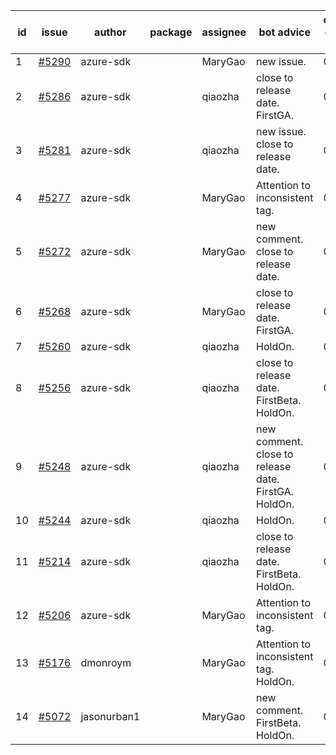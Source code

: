 | id | issue | author | package | assignee | bot advice | created date of issue | target release date | date from target |
| ------ | ------ | ------ | ------ | ------ | ------ | ------ | ------ | :-----: |
| 1 | [#5290](https://github.com/Azure/sdk-release-request/issues/5290) | azure-sdk |  | MaryGao | new issue. | 06-25 | 07-25 |  |
| 2 | [#5286](https://github.com/Azure/sdk-release-request/issues/5286) | azure-sdk |  | qiaozha | close to release date. FirstGA. | 06-21 | 06-28 | 2 |
| 3 | [#5281](https://github.com/Azure/sdk-release-request/issues/5281) | azure-sdk |  | qiaozha | new issue. close to release date. | 06-18 | 06-28 | 2 |
| 4 | [#5277](https://github.com/Azure/sdk-release-request/issues/5277) | azure-sdk |  | MaryGao | Attention to inconsistent tag. | 06-14 | 07-26 |  |
| 5 | [#5272](https://github.com/Azure/sdk-release-request/issues/5272) | azure-sdk |  | MaryGao | new comment. close to release date. | 06-11 | 06-28 | 2 |
| 6 | [#5268](https://github.com/Azure/sdk-release-request/issues/5268) | azure-sdk |  | MaryGao | close to release date. FirstGA. | 06-11 | 06-24 | -1 |
| 7 | [#5260](https://github.com/Azure/sdk-release-request/issues/5260) | azure-sdk |  | qiaozha | HoldOn. | 06-06 | 06-21 |  |
| 8 | [#5256](https://github.com/Azure/sdk-release-request/issues/5256) | azure-sdk |  | qiaozha | close to release date. FirstBeta. HoldOn. | 06-05 | 06-28 | 2 |
| 9 | [#5248](https://github.com/Azure/sdk-release-request/issues/5248) | azure-sdk |  | qiaozha | new comment. close to release date. FirstGA. HoldOn. | 06-05 | 06-27 | 1 |
| 10 | [#5244](https://github.com/Azure/sdk-release-request/issues/5244) | azure-sdk |  | qiaozha | HoldOn. | 06-04 | 06-21 |  |
| 11 | [#5214](https://github.com/Azure/sdk-release-request/issues/5214) | azure-sdk |  | qiaozha | close to release date. FirstBeta. HoldOn. | 05-21 | 06-28 | 2 |
| 12 | [#5206](https://github.com/Azure/sdk-release-request/issues/5206) | azure-sdk |  | MaryGao | Attention to inconsistent tag. | 05-15 | 06-21 |  |
| 13 | [#5176](https://github.com/Azure/sdk-release-request/issues/5176) | dmonroym |  | MaryGao | Attention to inconsistent tag. HoldOn. | 04-30 | 05-24 |  |
| 14 | [#5072](https://github.com/Azure/sdk-release-request/issues/5072) | jasonurban1 |  | MaryGao | new comment. FirstBeta. HoldOn. | 03-22 | 05-24 |  |
